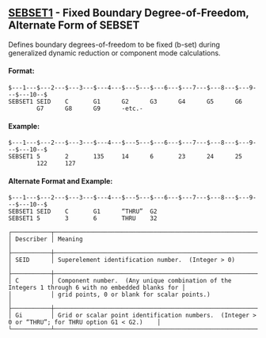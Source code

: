 ## [SEBSET1](https://help.hexagonmi.com/bundle/MSC_Nastran_2022.4/page/Nastran_Combined_Book/qrg/bulkqrs/TOC.SEBSET1.xhtml) - Fixed Boundary Degree-of-Freedom, Alternate Form of SEBSET

Defines boundary degrees-of-freedom to be fixed (b-set) during generalized dynamic reduction or component mode calculations.

#### Format:

```nastran
$---1---$---2---$---3---$---4---$---5---$---6---$---7---$---8---$---9---$---10--$
SEBSET1 SEID    C       G1      G2      G3      G4      G5      G6              
        G7      G8      G9      -etc.-                                          
```
#### Example:

```nastran
$---1---$---2---$---3---$---4---$---5---$---6---$---7---$---8---$---9---$---10--$
SEBSET1 5       2       135     14      6       23      24      25              
        122     127                                                             
```
#### Alternate Format and Example:

```nastran
$---1---$---2---$---3---$---4---$---5---$---6---$---7---$---8---$---9---$---10--$
SEBSET1 SEID    C       G1      “THRU”  G2                                      
SEBSET1 5       3       6       THRU    32                                      
```
```text
┌───────────┬────────────────────────────────────────────────────────────────────────────────────────────────────┐
│ Describer │ Meaning                                                                                            │
├───────────┼────────────────────────────────────────────────────────────────────────────────────────────────────┤
│ SEID      │ Superelement identification number.  (Integer > 0)                                                 │
├───────────┼────────────────────────────────────────────────────────────────────────────────────────────────────┤
│ C         │ Component number.  (Any unique combination of the Integers 1 through 6 with no embedded blanks for │
│           │ grid points, 0 or blank for scalar points.)                                                        │
├───────────┼────────────────────────────────────────────────────────────────────────────────────────────────────┤
│ Gi        │ Grid or scalar point identification numbers.  (Integer > 0 or “THRU”; for THRU option G1 < G2.)    │
└───────────┴────────────────────────────────────────────────────────────────────────────────────────────────────┘
```
